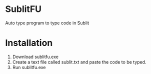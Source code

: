 # SublitFU
Auto type program to type code in Sublit

# Installation
1) Download sublitfu.exe 
2) Create a text file called sublit.txt and paste the code to be typed.
3) Run sublitfu.exe
